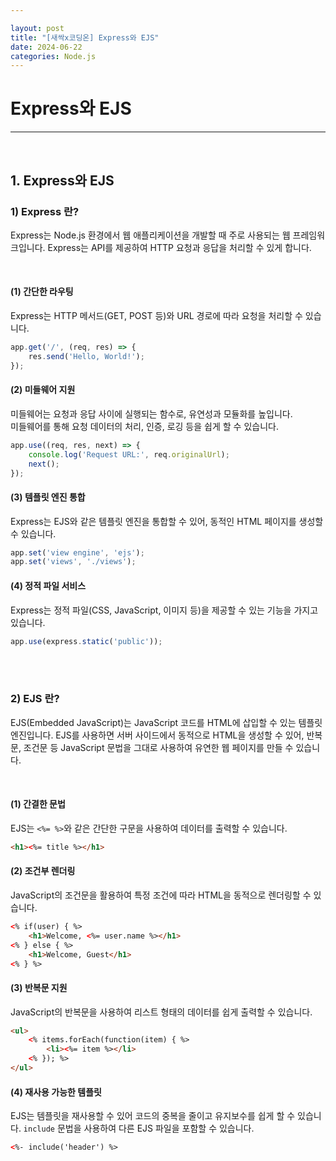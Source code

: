 ```yaml
---

layout: post
title: "[새싹x코딩온] Express와 EJS"
date: 2024-06-22
categories: Node.js
---
```


# Express와 EJS

<hr>
<br>

## 1. Express와 EJS

### 1) Express 란?

Express는 Node.js 환경에서 웹 애플리케이션을 개발할 때 주로 사용되는 웹 프레임워크입니다. Express는 API를 제공하여 HTTP 요청과 응답을 처리할 수 있게 합니다. 

<br>


#### (1) 간단한 라우팅
   Express는 HTTP 메서드(GET, POST 등)와 URL 경로에 따라 요청을 처리할 수 있습니다.
   
   ```js
   app.get('/', (req, res) => {
       res.send('Hello, World!');
   });
   ```

#### (2) 미들웨어 지원
   미들웨어는 요청과 응답 사이에 실행되는 함수로, 유연성과 모듈화를 높입니다.<br> 미들웨어를 통해 요청 데이터의 처리, 인증, 로깅 등을 쉽게 할 수 있습니다.

   ```js
   app.use((req, res, next) => {
       console.log('Request URL:', req.originalUrl);
       next();
   });
   ```

#### (3) 템플릿 엔진 통합
   Express는 EJS와 같은 템플릿 엔진을 통합할 수 있어, 동적인 HTML 페이지를 생성할 수 있습니다.

   ```js
   app.set('view engine', 'ejs');
   app.set('views', './views');
   ```

#### (4) 정적 파일 서비스
   Express는 정적 파일(CSS, JavaScript, 이미지 등)을 제공할 수 있는 기능을 가지고 있습니다.

   ```js
   app.use(express.static('public'));
   ```

<br>
<br>

### 2) EJS 란?

EJS(Embedded JavaScript)는 JavaScript 코드를 HTML에 삽입할 수 있는 템플릿 엔진입니다. EJS를 사용하면 서버 사이드에서 동적으로 HTML을 생성할 수 있어, 반복문, 조건문 등 JavaScript 문법을 그대로 사용하여 유연한 웹 페이지를 만들 수 있습니다.

<br>

#### (1) 간결한 문법
   EJS는 `<%= %>`와 같은 간단한 구문을 사용하여 데이터를 출력할 수 있습니다. 

   ```html
   <h1><%= title %></h1>
   ```

#### (2) 조건부 렌더링
   JavaScript의 조건문을 활용하여 특정 조건에 따라 HTML을 동적으로 렌더링할 수 있습니다.

   ```html
   <% if(user) { %>
       <h1>Welcome, <%= user.name %></h1>
   <% } else { %>
       <h1>Welcome, Guest</h1>
   <% } %>
   ```

#### (3) 반복문 지원
   JavaScript의 반복문을 사용하여 리스트 형태의 데이터를 쉽게 출력할 수 있습니다.

   ```html
   <ul>
       <% items.forEach(function(item) { %>
           <li><%= item %></li>
       <% }); %>
   </ul>
   ```

#### (4) 재사용 가능한 템플릿
   EJS는 템플릿을 재사용할 수 있어 코드의 중복을 줄이고 유지보수를 쉽게 할 수 있습니다. `include` 문법을 사용하여 다른 EJS 파일을 포함할 수 있습니다.

   ```html
   <%- include('header') %>
   ```